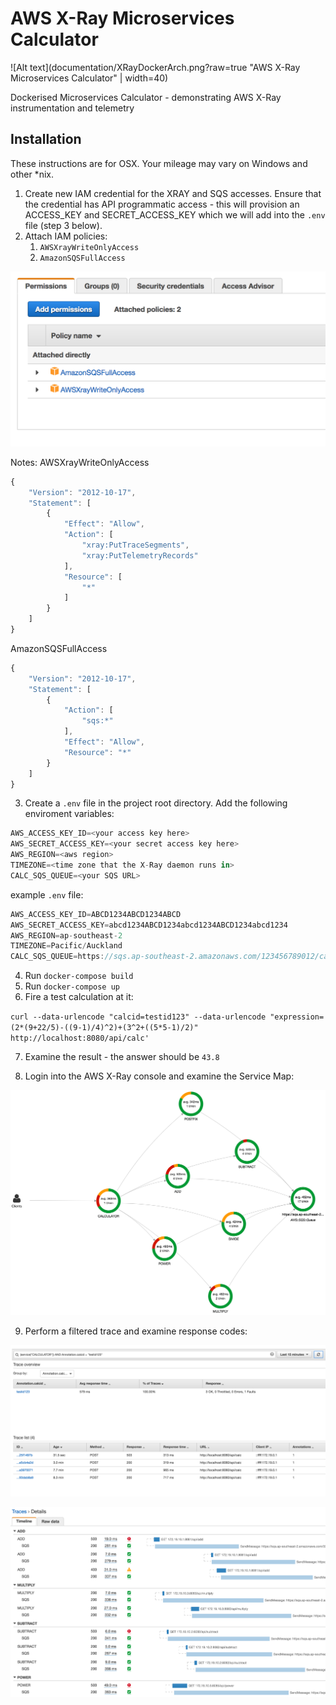 # AWS X-Ray Microservices Calculator

![Alt text](documentation/XRayDockerArch.png?raw=true "AWS X-Ray Microservices Calculator" | width=40)

Dockerised Microservices Calculator - demonstrating AWS X-Ray instrumentation and telemetry

## Installation

These instructions are for OSX. Your mileage may vary on Windows and other \*nix.

1. Create new IAM credential for the XRAY and SQS accesses. Ensure that the credential has API programmatic access - this will provision an ACCESS_KEY and SECRET_ACCESS_KEY which we will add into the `.env` file (step 3 below).
2. Attach IAM policies:
    1. `AWSXrayWriteOnlyAccess`
    2. `AmazonSQSFullAccess`
    
![Alt text](documentation/IAMPolicies.png?raw=true "IAM Policies")

Notes: 
AWSXrayWriteOnlyAccess
```javascript
{
    "Version": "2012-10-17",
    "Statement": [
        {
            "Effect": "Allow",
            "Action": [
                "xray:PutTraceSegments",
                "xray:PutTelemetryRecords"
            ],
            "Resource": [
                "*"
            ]
        }
    ]
}
```

AmazonSQSFullAccess
```javascript
{
    "Version": "2012-10-17",
    "Statement": [
        {
            "Action": [
                "sqs:*"
            ],
            "Effect": "Allow",
            "Resource": "*"
        }
    ]
}
```

3. Create a `.env` file in the project root directory. Add the following enviroment variables:
```javascript
AWS_ACCESS_KEY_ID=<your access key here>
AWS_SECRET_ACCESS_KEY=<your secret access key here>
AWS_REGION=<aws region>
TIMEZONE=<time zone that the X-Ray daemon runs in>
CALC_SQS_QUEUE=<your SQS URL>
```

example `.env` file:

```javascript
AWS_ACCESS_KEY_ID=ABCD1234ABCD1234ABCD
AWS_SECRET_ACCESS_KEY=abcd1234ABCD1234abcd1234ABCD1234abcd1234
AWS_REGION=ap-southeast-2
TIMEZONE=Pacific/Auckland
CALC_SQS_QUEUE=https://sqs.ap-southeast-2.amazonaws.com/123456789012/calclog-sydJeremys-MacBook:xray-calc
```

4. Run `docker-compose build`
5. Run `docker-compose up`
6. Fire a test calculation at it:

`curl --data-urlencode "calcid=testid123" --data-urlencode "expression=(2*(9+22/5)-((9-1)/4)^2)+(3^2+((5*5-1)/2)" http://localhost:8080/api/calc'`

7. Examine the result - the answer should be `43.8`

8. Login into the AWS X-Ray console and examine the Service Map:

![Alt text](documentation/ServiceMap.png?raw=true "Amazon X-Ray Console Service Map")

9. Perform a filtered trace and examine response codes:

![Alt text](documentation/Trace1.png?raw=true "Amazon X-Ray Console Trace - filtered search")

![Alt text](documentation/Trace2.png?raw=true "Amazon X-Ray Console Trace - examine response codes")